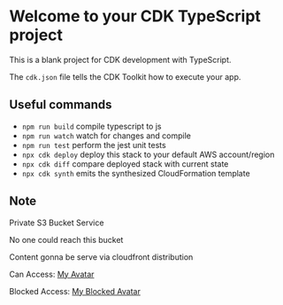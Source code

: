 # Welcome to your CDK TypeScript project

This is a blank project for CDK development with TypeScript.

The `cdk.json` file tells the CDK Toolkit how to execute your app.

## Useful commands

* `npm run build`   compile typescript to js
* `npm run watch`   watch for changes and compile
* `npm run test`    perform the jest unit tests
* `npx cdk deploy`  deploy this stack to your default AWS account/region
* `npx cdk diff`    compare deployed stack with current state
* `npx cdk synth`   emits the synthesized CloudFormation template


## Note
Private S3 Bucket Service

No one could reach this bucket

Content gonna be serve via cloudfront distribution

Can Access:
[My Avatar](https://dxh8mu1jahq8s.cloudfront.net/344562100_2606001262899897_1534286976879047120_n.jpg)

Blocked Access:
[My Blocked Avatar](https://namnh240795-s3-bucket-private-example.s3.ap-southeast-1.amazonaws.com/344562100_2606001262899897_1534286976879047120_n.jpg)